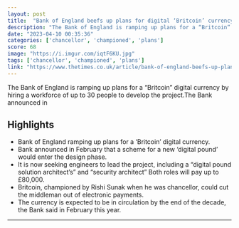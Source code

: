 ```yaml
---
layout: post
title:  "Bank of England beefs up plans for digital ‘Britcoin’ currency"
description: "The Bank of England is ramping up plans for a “Britcoin” digital currency by hiring a workforce of up to 30 people to develop the project.The Bank announced in"
date: "2023-04-10 00:35:36"
categories: ['chancellor', 'championed', 'plans']
score: 68
image: "https://i.imgur.com/iqtF6KU.jpg"
tags: ['chancellor', 'championed', 'plans']
link: "https://www.thetimes.co.uk/article/bank-of-england-beefs-up-plans-for-digital-britcoin-currency-pm7llbqtj"
---
```


The Bank of England is ramping up plans for a “Britcoin” digital currency by hiring a workforce of up to 30 people to develop the project.The Bank announced in

## Highlights

- Bank of England ramping up plans for a ‘Britcoin’ digital currency.
- Bank announced in February that a scheme for a new ‘digital pound’ would enter the design phase.
- It is now seeking engineers to lead the project, including a “digital pound solution architect’s” and “security architect” Both roles will pay up to £80,000.
- Britcoin, championed by Rishi Sunak when he was chancellor, could cut the middleman out of electronic payments.
- The currency is expected to be in circulation by the end of the decade, the Bank said in February this year.

---
